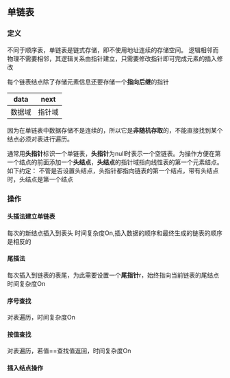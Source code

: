 ## 单链表

### 定义

不同于顺序表，单链表是链式存储，即不使用地址连续的存储空间。
逻辑相邻而物理不需要相邻，其逻辑关系由指针建立，只需要修改指针即可完成元素的插入修改

每个链表结点除了存储元素信息还要存储一个**指向后继**的指针

| data   | next   |
| ------ | ------ |
| 数据域 | 指针域 |

因为在单链表中数据存储不是连续的，所以它是**非随机存取**的，不能直接找到某个结点必须对表进行遍历。

通常用**头指针**标识一个单链表，**头指针**为null时表示一个空链表。为操作方便在第一个结点的前面添加一个**头结点**，**头结点**的指针域指向线性表的第一个元素结点。
如下约定：
不管是否设置头结点，头指针都指向链表的第一个结点，带有头结点时，头结点是第一个结点

### 操作

#### 头插法建立单链表

每次的新结点插入到表头
时间复杂度On,插入数据的顺序和最终生成的链表的顺序是相反的

#### 尾插法

每次插入到链表的表尾，为此需要设置一个**尾指针**r，始终指向当前链表的尾结点
时间复杂度On

#### 序号查找

对表遍历，时间复杂度On

#### 按值查找

对表遍历，若值==查找值返回，时间复杂度On

#### 插入结点操作

